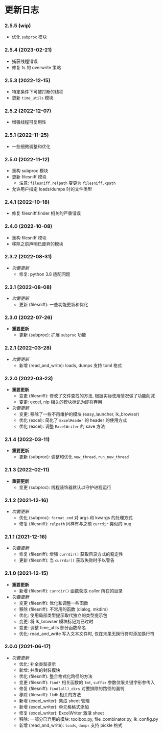 # 更新日志

### 2.5.5 (wip)

- 优化 `subproc` 模块

### 2.5.4 (2023-02-21)

- 捕获线程错误
- 修复 fs 的 overwrite 策略

### 2.5.3 (2022-12-15)

- 特定条件下可被打断的线程
- 更新 `time_utils` 模块

### 2.5.2 (2022-12-07)

- 增强线程可复用性

### 2.5.1 (2022-11-25)

- 一些细微调整和优化

### 2.5.0 (2022-11-12)

- 重构 subproc 模块
- 更新 filesniff 模块
    - 注意: `filesniff.relpath` 变更为 `filesniff.xpath`
- 允许用户指定 loads/dumps 时的文件类型

### 2.4.1 (2022-10-18)

- 修复 filesniff.finder 相关的严重错误

### 2.4.0 (2022-10-08)

- 重构 filesniff 模块
- 移除之前声明已废弃的模块

### 2.3.2 (2022-08-31)

- *次要更新*
    - 修复: python 3.8 适配问题

### 2.3.1 (2022-08-08)

- *次要更新*
    - 更新 (filesniff): 一些功能更新和优化

### 2.3.0 (2022-07-26)

- **重要更新**
    - 更新 (subproc): 扩展 `subproc` 功能

### 2.2.1 (2022-03-28)

- *次要更新*
    - 新增 (read_and_write): loads, dumps 支持 toml 格式

### 2.2.0 (2022-03-23)

- **重要更新**
    - 变更 (filesniff): 修改了文件查找的方法, 根据实际使用情况做了功能削减
    - 变更: excel, nlp 相关的模块标记为即将弃用
- *次要更新*
    - 变更: 移除了一些不再维护的模块 (easy_launcher, lk_browser)
    - 优化 (excel): 简化了 `ExcelReader` 的 header 的使用方式
    - 优化 (excel): 调整 `ExcelWriter` 的 save 方法

### 2.1.4 (2022-03-11)

- **重要更新**
    - 更新 (subproc): 调整和优化 `new_thread`, `run_new_thread`

### 2.1.3 (2022-02-11)

- **重要更新**
    - 变更 (subproc): 线程装饰器默认以守护进程运行

### 2.1.2 (2021-12-16)

- *次要更新*
    - 优化 (subproc): `format_cmd` 对 args 和 kwargs 的处理方式
    - 修复 (filesniff): `relpath` 同样有与之前 `currdir` 类似的 bug

### 2.1.1 (2021-12-16)

- *次要更新*
  - 修复 (filesniff): 增强 `currdir()` 获取目录方式的稳定性
  - 更新 (filesniff): 当 `currdir()` 获取失败时予以警告

### 2.1.0 (2021-12-15)

- **重要更新**
    - 新增 (filesniff): `currdir()` 函数获取 caller 所在的目录
- *次要更新*
    - 变更 (filesniff): 优化和调整一些函数
    - 移除 (filesniff): 不常用的函数 (dialog, mkdirs)
    - 优化: 使用局部类型提示取代独立的类型提示包
    - 变更: 将 lk_browser 模块标记为已过时
    - 变更: 调整 time_utils 部分函数命名
    - 优化: read_and_write 写入文本文件时, 仅在末尾无换行符时添加换行符

### 2.0.0 (2021-06-17)

- *次要更新*
    - 优化: 补全类型提示
    - 新增: 并发的封装模块
    - 优化 (filesniff): 整合格式化路径的方法
    - 变更 (filesniff): `find*` 相关函数的 `fmt`, `suffix` 参数仅限关键字形参传入
    - 修复 (filesniff): `find(all)_dirs` 对要排除的路径的漏判
    - 移除 (filesniff): `lkdb` 相关的方法
    - 新增 (excel_writer): 集成 sheet 管理
    - 新增 (excel_writer): 单元格格式添加
    - 修复 (excel_writer): ExcelWriter 激活 sheet
    - 移除: 一部分已弃用的模块: toolbox.py, file_combinator.py, lk_config.py
    - 新增 (read_and_write): `loads`, `dumps` 支持 pickle 格式
